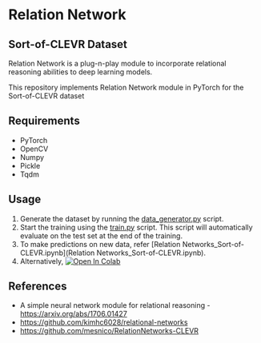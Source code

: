 # Relation Network
## Sort-of-CLEVR Dataset

Relation Network is a plug-n-play module to incorporate relational reasoning abilities to deep learning models.

This repository implements Relation Network module in PyTorch for the Sort-of-CLEVR dataset

## Requirements
* PyTorch
* OpenCV
* Numpy
* Pickle
* Tqdm

## Usage
1. Generate the dataset by running the [data_generator.py](data_generator.py) script.
2. Start the training using the [train.py](train.py) script. This script will automatically evaluate on the test set at the end of the training.
3. To make predictions on new data, refer [Relation Networks_Sort-of-CLEVR.ipynb](Relation Networks_Sort-of-CLEVR.ipynb).
4. Alternatively, <a href="https://colab.research.google.com/drive/1qopDwssLAklHkj5qiyv4LWmyEiJLcQLN?usp=sharing" target="_parent"><img src="https://colab.research.google.com/assets/colab-badge.svg" alt="Open In Colab"/></a>

## References
* A simple neural network module for relational reasoning - https://arxiv.org/abs/1706.01427
* https://github.com/kimhc6028/relational-networks
* https://github.com/mesnico/RelationNetworks-CLEVR